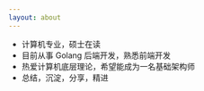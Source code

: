 ```yaml
---
layout: about
---
```


* 计算机专业，硕士在读
* 目前从事 Golang 后端开发，熟悉前端开发
* 热爱计算机底层理论，希望能成为一名基础架构师
* 总结，沉淀，分享，精进
